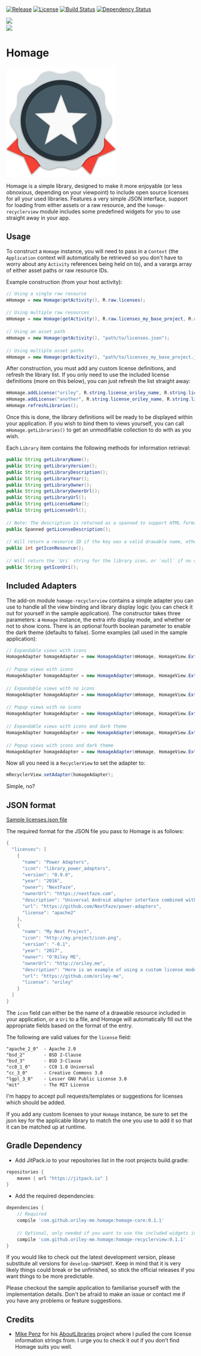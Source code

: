 [![Release](https://jitpack.io/v/com.github.oriley-me/homage.svg)](https://jitpack.io/#com.github.oriley-me/homage)
[![License](https://img.shields.io/badge/license-Apache%202.0-blue.svg)](http://www.apache.org/licenses/LICENSE-2.0)
[![Build Status](https://travis-ci.org/oriley-me/homage.svg?branch=master)](https://travis-ci.org/oriley-me/homage)
[![Dependency Status](https://www.versioneye.com/user/projects/570cea97fcd19a00518553df/badge.svg?style=flat)](https://www.versioneye.com/user/projects/570cea97fcd19a00518553df)<br/>

<a href="http://www.methodscount.com/?lib=me.oriley.homage%3Ahomage-core%3A0.1.1"><img src="https://img.shields.io/badge/homage_core-methods: 128 | deps: 20 | size: 20 KB-f44336.svg"></img></a><br/>
<a href="http://www.methodscount.com/?lib=me.oriley.homage%3Ahomage-recyclerview%3A0.1.1"><img src="https://img.shields.io/badge/homage_recyclerview-methods: 161 | deps: 11815 | size: 20 KB-ff9800.svg"></img></a>

# Homage
![Logo](artwork/icon.png)

Homage is a simple library, designed to make it more enjoyable (or less obnoxious, depending on your viewpoint) to
include open source licenses for all your used libraries. Features a very simple JSON interface, support for loading
from either assets or a raw resource, and the `homage-recyclerview` module includes some predefined widgets for you to
use straight away in your app.


## Usage


To construct a `Homage` instance, you will need to pass in a `Context` (the `Application` context will automatically be
retrieved so you don't have to worry about any `Activity` references being held on to), and a varargs array of either
asset paths or raw resource IDs.

Example construction (from your host activity):

```java
// Using a single raw resource
mHomage = new Homage(getActivity(), R.raw.licenses);

// Using multiple raw resources
mHomage = new Homage(getActivity(), R.raw.licenses_my_base_project, R.raw.licenses_my_app);

// Using an asset path
mHomage = new Homage(getActivity(), "path/to/licenses.json");

// Using multiple asset paths
mHomage = new Homage(getActivity(), "path/to/licenses_my_base_project.json", "path/to/licenses_my_app.json");
```

After construction, you must add any custom license definitions, and refresh the library list. If you only need to use
the included license definitions (more on this below), you can just refresh the list straight away:

```java
mHomage.addLicense("oriley", R.string.license_oriley_name, R.string.license_oriley_url, R.string.license_oriley_description);
mHomage.addLicense("another", R.string.license_oriley_name, R.string.license_oriley_url, R.string.license_oriley_description);
mHomage.refreshLibraries();
```

Once this is done, the library definitions will be ready to be displayed within your application. If you wish to bind
them to views yourself, you can call `mHomage.getLibraries()` to get an unmodifiable collection to do with as you wish.

Each `Library` item contains the following methods for information retrieval:

```java
public String getLibraryName();
public String getLibraryVersion();
public String getLibraryDescription();
public String getLibraryYear();
public String getLibraryOwner();
public String getLibraryOwnerUrl();
public String getLibraryUrl();
public String getLicenseName();
public String getLicenseUrl();

// Note: The description is returned as a spanned to support HTML formatting
public Spanned getLicenseDescription();

// Will return a resource ID if the key was a valid drawable name, otherwise `android.R.drawable.sym_def_app_icon`
public int getIconResource();

// Will return the `Uri` string for the library icon, or `null` if no valid `Uri` was found
public String getIconUri();
```


## Included Adapters


The add-on module `homage-recyclerview` contains a simple adapter you can use to handle all the view binding
and library display logic (you can check it out for yourself in the sample application). The constructor takes three
parameters: a `Homage` instance, the extra info display mode, and whether or not to show icons. There is an optional
fourth boolean parameter to enable the dark theme (defaults to false). Some examples (all used in the sample application):

```java
// Expandable views with icons
HomageAdapter homageAdapter = new HomageAdapter(mHomage, HomageView.ExtraInfoMode.EXPANDABLE, true);

// Popup views with icons
HomageAdapter homageAdapter = new HomageAdapter(mHomage, HomageView.ExtraInfoMode.POPUP, true);

// Expandable views with no icons
HomageAdapter homageAdapter = new HomageAdapter(mHomage, HomageView.ExtraInfoMode.EXPANDABLE, false);

// Popup views with no icons
HomageAdapter homageAdapter = new HomageAdapter(mHomage, HomageView.ExtraInfoMode.POPUP, false);

// Expandable views with icons and dark theme
HomageAdapter homageAdapter = new HomageAdapter(mHomage, HomageView.ExtraInfoMode.EXPANDABLE, true, true);

// Popup views with icons and dark theme
HomageAdapter homageAdapter = new HomageAdapter(mHomage, HomageView.ExtraInfoMode.POPUP, true, true);
```

Now all you need is a `RecyclerView` to set the adapter to:

```java
mRecyclerView.setAdapter(homageAdapter);
```

Simple, no?


## JSON format


[Sample licenses.json file](../master/homage-sample/src/main/res/raw/licenses.json)

The required format for the JSON file you pass to Homage is as follows:

```java
{
  "licenses": [
    {
      "name": "Power Adapters",
      "icon": "library_power_adapters",
      "version": "0.9.0",
      "year": "2016",
      "owner": "NextFaze",
      "ownerUrl": "https://nextfaze.com",
      "description": "Universal Android adapter interface combined with a collection of utility adapters like headers, loading indicators, and dividers.",
      "url": "https://github.com/NextFaze/power-adapters",
      "license": "apache2"
    },
    {
      "name": "My Next Project",
      "icon": "http://my.project/icon.png",
      "version": "-0.1",
      "year": "2017",
      "owner": "O'Riley ME",
      "ownerUrl": "http://oriley.me",
      "description": "Here is an example of using a custom license model, which I've injected from within the sample app.",
      "url": "https://github.com/oriley-me",
      "license": "oriley"
    }
  ]
}
```

The `icon` field can either be the name of a drawable resource included in your application, or a `Uri` to a file, and
Homage will automatically fill out the appropriate fields based on the format of the entry.
 
The following are valid values for the `license` field:

```
"apache_2_0"  - Apache 2.0
"bsd_2"       - BSD 2-Clause
"bsd_3"       - BSD 3-Clause
"cc0_1_0"     - CC0 1.0 Universal
"cc_3_0"      - Creative Commons 3.0
"lgpl_3_0"    - Lesser GNU Public License 3.0
"mit"         - The MIT License
```

I'm happy to accept pull requests/templates or suggestions for licenses which should be added.

If you add any custom licenses to your `Homage` instance, be sure to set the json key for the applicable library to
match the one you use to add it so that it can be matched up at runtime.


## Gradle Dependency


 * Add JitPack.io to your repositories list in the root projects build.gradle:

```gradle
repositories {
    maven { url "https://jitpack.io" }
}
```

 * Add the required dependencies:

```gradle
dependencies {
    // Required
    compile 'com.github.oriley-me.homage:homage-core:0.1.1'

    // Optional, only needed if you want to use the included widgets instead of rolling your own
    compile 'com.github.oriley-me.homage:homage-recyclerview:0.1.1'
}
```

If you would like to check out the latest development version, please substitute all versions for `develop-SNAPSHOT`.
Keep in mind that it is very likely things could break or be unfinished, so stick the official releases if you want
things to be more predictable.

Please checkout the sample application to familiarise yourself with the implementation details. Don't be afraid to
make an issue or contact me if you have any problems or feature suggestions.


## Credits


* [Mike Penz](https://github.com/mikepenz) for his [AboutLibraries](https://github.com/mikepenz/AboutLibraries) project where I pulled the core license
information strings from. I urge you to check it out if you don't find Homage suits you well.
